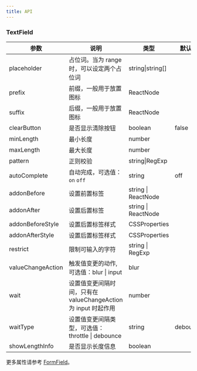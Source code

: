 ```yaml
---
title: API
---
```


### TextField

| 参数         | 说明                                      | 类型                | 默认值 |
| ------------ | ----------------------------------------- | ------------------- | ------ |
| placeholder  | 占位词。当为 range 时，可以设定两个占位词 | string\|string[]    |        |
| prefix       | 前缀，一般用于放置图标                    | ReactNode           |        |
| suffix       | 后缀，一般用于放置图标                    | ReactNode           |        |
| clearButton  | 是否显示清除按钮                          | boolean             | false  |
| minLength    | 最小长度                                  | number              |        |
| maxLength    | 最大长度                                  | number              |        |
| pattern      | 正则校验                                  | string\|RegExp      |        |
| autoComplete | 自动完成，可选值：`on` `off`              | string              | off    |
| addonBefore  | 设置前置标签                              | string \| ReactNode |        |
| addonAfter   | 设置后置标签                              | string \| ReactNode |        |
| addonBeforeStyle | 设置后置标签样式 | CSSProperties |  |
| addonAfterStyle | 设置后置标签样式 | CSSProperties |  |
| restrict | 限制可输入的字符 | string \| RegExp |  |
| valueChangeAction | 触发值变更的动作, 可选值：blur \| input | blur |  |
| wait | 设置值变更间隔时间，只有在 valueChangeAction 为 input 时起作用 | number | |
| waitType | 设置值变更间隔类型，可选值：throttle \| debounce | string | debounce |
| showLengthInfo | 是否显示长度信息 | boolean | |

更多属性请参考 [FormField](/zh/procmp/abstract/field#FormField)。

<style>
.code-box .c7n-row {
  margin-bottom: .24rem;
}
</style>
